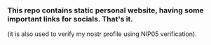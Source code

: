 ### This repo contains static personal website, having some important links for socials. That's it. <br>
(it is also used to verify my nostr profile using NIP05 verification).
